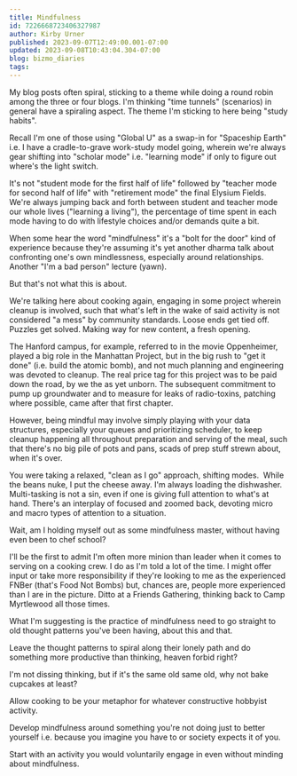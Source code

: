 ```yaml
---
title: Mindfulness
id: 7226668723406327987
author: Kirby Urner
published: 2023-09-07T12:49:00.001-07:00
updated: 2023-09-08T10:43:04.304-07:00
blog: bizmo_diaries
tags: 
---
```


My blog posts often spiral, sticking to a theme while doing a round robin among the three or four blogs. I'm thinking "time tunnels" (scenarios) in general have a spiraling aspect. The theme I'm sticking to here being "study habits".

Recall I'm one of those using "Global U" as a swap-in for "Spaceship Earth" i.e. I have a cradle-to-grave work-study model going, wherein we're always gear shifting into "scholar mode" i.e. "learning mode" if only to figure out where's the light switch. 

It's not "student mode for the first half of life" followed by "teacher mode for second half of life" with "retirement mode" the final Elysium Fields. We're always jumping back and forth between student and teacher mode our whole lives ("learning a living"), the percentage of time spent in each mode having to do with lifestyle choices and/or demands quite a bit.

When some hear the word "mindfulness" it's a "bolt for the door" kind of experience because they're assuming it's yet another dharma talk about confronting one's own mindlessness, especially around relationships. Another "I'm a bad person" lecture (yawn). 

But that's not what this is about. 

We're talking here about cooking again, engaging in some project wherein cleanup is involved, such that what's left in the wake of said activity is not considered "a mess" by community standards. Loose ends get tied off. Puzzles get solved. Making way for new content, a fresh opening.

The Hanford campus, for example, referred to in the movie Oppenheimer, played a big role in the Manhattan Project, but in the big rush to "get it done" (i.e. build the atomic bomb), and not much planning and engineering was devoted to cleanup. The real price tag for this project was to be paid down the road, by we the as yet unborn. The subsequent commitment to pump up groundwater and to measure for leaks of radio-toxins, patching where possible, came after that first chapter.

However, being mindful may involve simply playing with your data structures, especially your queues and prioritizing scheduler, to keep cleanup happening all throughout preparation and serving of the meal, such that there's no big pile of pots and pans, scads of prep stuff strewn about, when it's over. 

You were taking a relaxed, "clean as I go" approach, shifting modes.  While the beans nuke, I put the cheese away. I'm always loading the dishwasher. Multi-tasking is not a sin, even if one is giving full attention to what's at hand. There's an interplay of focused and zoomed back, devoting micro and macro types of attention to a situation.

Wait, am I holding myself out as some mindfulness master, without having even been to chef school? 

I'll be the first to admit I'm often more minion than leader when it comes to serving on a cooking crew. I do as I'm told a lot of the time. I might offer input or take more responsibility if they're looking to me as the experienced FNBer (that's Food Not Bombs) but, chances are, people more experienced than I are in the picture. Ditto at a Friends Gathering, thinking back to Camp Myrtlewood all those times.

What I'm suggesting is the practice of mindfulness need to go straight to old thought patterns you've been having, about this and that. 

Leave the thought patterns to spiral along their lonely path and do something more productive than thinking, heaven forbid right? 

I'm not dissing thinking, but if it's the same old same old, why not bake cupcakes at least?  

Allow cooking to be your metaphor for whatever constructive hobbyist activity.  

Develop mindfulness around something you're not doing just to better yourself i.e. because you imagine you have to or society expects it of you. 

Start with an activity you would voluntarily engage in even without minding about mindfulness.
